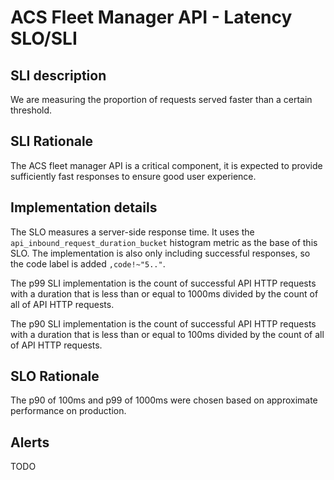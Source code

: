 # ACS Fleet Manager API - Latency SLO/SLI

## SLI description
We are measuring the proportion of requests served faster than a certain threshold.

## SLI Rationale
The ACS fleet manager API is a critical component, it is expected to provide sufficiently fast responses to ensure good user experience.

## Implementation details
The SLO measures a server-side response time. 
It uses the `api_inbound_request_duration_bucket` histogram metric as the base of this SLO. 
The implementation is also only including successful responses, so the code label is added `,code!~"5.."`.

The p99 SLI implementation is the count of successful API HTTP requests with a duration that is less than or equal to 1000ms divided by the count of all of API HTTP requests.

The p90 SLI implementation is the count of successful API HTTP requests with a duration that is less than or equal to 100ms divided by the count of all of API HTTP requests.

## SLO Rationale
The p90 of 100ms and p99 of 1000ms were chosen based on approximate performance on production.

## Alerts

TODO
  
